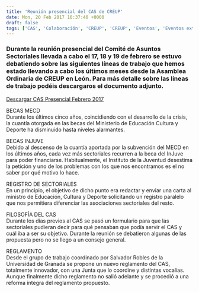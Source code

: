 ```yaml
---
title: 'Reunión presencial del CAS de CREUP'
date: Mon, 20 Feb 2017 10:37:40 +0000
draft: false
tags: ['CAS', 'Colaboración', 'CREUP', 'CREUP', 'Eventos', 'Eventos externos', 'Presidencia', 'Reunión', 'Reuniones']
---
```


### Durante la reunión presencial del Comité de Asuntos Sectoriales llevada a cabo el 17, 18 y 19 de febrero se estuvo debatiendo sobre las siguientes líneas de trabajo que hemos estado llevando a cabo los últimos meses desde la Asamblea Ordinaria de CREUP en León. Para más detalle sobre las líneas de trabajo podéis descargaros el documento adjunto.

[Descargar CAS Presencial Febrero 2017](https://ceet.org.es/download/cas-creup-febrero-2017/f")

BECAS MECD  
Durante los últimos cinco años, coincidiendo con el desarrollo de la crisis, la cuantía otorgada en las becas del Ministerio de Educación Cultura y Deporte ha disminuido hasta niveles alarmantes.

BECAS INJUVE  
Debido al descenso de la cuantía aportada por la subvención del MECD en los últimos años, cada vez más sectoriales recurren a la beca del InJuve para poder financiarse. Habitualmente, el Instituto de la Juventud desestima la petición y uno de los problemas con los que nos encontramos es el no saber por qué motivo lo hace.

REGISTRO DE SECTORIALES  
En un principio, el objetivo de dicho punto era redactar y enviar una carta al ministro de Educación, Cultura y Deporte solicitando un registro paralelo que nos permitiera diferenciar las asociaciones sectoriales del resto.

FILOSOFÍA DEL CAS  
Durante los días previos al CAS se pasó un formulario para que las sectoriales pudieran decir para qué pensaban que podía servir el CAS y cuál iba a ser su objetivo. Durante la reunión se debatieron algunas de las propuesta pero no se llego a un consejo general.

REGLAMENTO  
Desde el grupo de trabajo coordinado por Salvador Robles de la Universidad de Granada se propone un nuevo reglamento del CAS, totalmente innovador, con una Junta que lo coordine y distintas vocalías. Aunque finalmente dicho reglamento no salió adelante y se procedió a una reforma integra del reglamento propuesto.